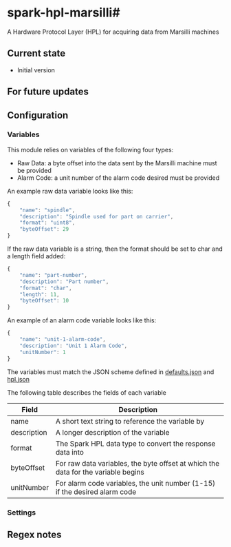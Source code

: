 # spark-hpl-marsilli#
A Hardware Protocol Layer (HPL) for acquiring data from Marsilli machines

## Current state
 - Initial version

## For future updates

## Configuration

### Variables
This module relies on variables of the following four types:
 - Raw Data: a byte offset into the data sent by the Marsilli machine must be provided
 - Alarm Code: a unit number of the alarm code desired must be provided

An example raw data variable looks like this:

```javascript
{
    "name": "spindle",
    "description": "Spindle used for part on carrier",
    "format": "uint8",
    "byteOffset": 29
}
```
If the raw data variable is a string, then the format should be set to char and a length field added:

```javascript
{
    "name": "part-number",
    "description": "Part number",
    "format": "char",
    "length": 11,
    "byteOffset": 10
}
```
An example of an alarm code variable looks like this:

```javascript
{
    "name": "unit-1-alarm-code",
    "description": "Unit 1 Alarm Code",
    "unitNumber": 1
}
```

The variables must match the JSON scheme defined in [defaults.json](./defaults.json) and [hpl.json](https://makemake.tycoelectronics.com/stash/projects/IOTLABS/repos/spark-machine-hpl/browse/schemas/hpl.json)

The following table describes the fields of each variable

Field  | Description
-----  | -----------
name | A short text string to reference the variable by
description | A longer description of the variable
format | The Spark HPL data type to convert the response data into
byteOffset | For raw data variables, the byte offset at which the data for the variable begins
unitNumber | For alarm code variables, the unit number (1-15) if the desired alarm code

### Settings

## Regex notes
